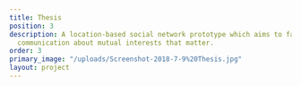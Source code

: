 ```yaml
---
title: Thesis
position: 3
description: A location-based social network prototype which aims to facilitate face-to-face
  communication about mutual interests that matter.
order: 3
primary_image: "/uploads/Screenshot-2018-7-9%20Thesis.jpg"
layout: project
---
```


